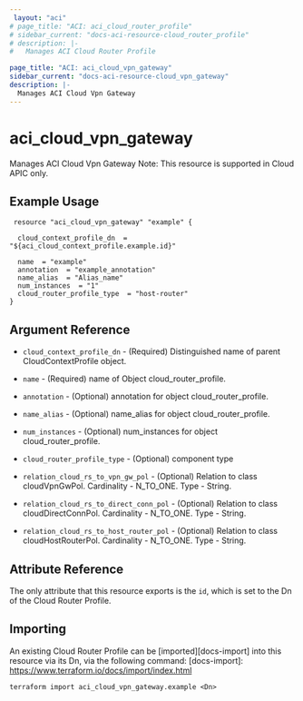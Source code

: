 ```yaml
---
 layout: "aci"
# page_title: "ACI: aci_cloud_router_profile"
# sidebar_current: "docs-aci-resource-cloud_router_profile"
# description: |-
#   Manages ACI Cloud Router Profile

page_title: "ACI: aci_cloud_vpn_gateway"
sidebar_current: "docs-aci-resource-cloud_vpn_gateway"
description: |-
  Manages ACI Cloud Vpn Gateway
---
```


<!-- # aci_cloud_router_profile #
Manages ACI Cloud Router Profile
Note: This resource is supported in Cloud APIC only.
## Example Usage ## -->

# aci_cloud_vpn_gateway #
Manages ACI Cloud Vpn Gateway
Note: This resource is supported in Cloud APIC only.
## Example Usage ## 

```hcl
 resource "aci_cloud_vpn_gateway" "example" {

  cloud_context_profile_dn  = "${aci_cloud_context_profile.example.id}"

  name  = "example"
  annotation  = "example_annotation"
  name_alias  = "Alias_name"
  num_instances  = "1"
  cloud_router_profile_type  = "host-router"
} 

```
## Argument Reference ##
* `cloud_context_profile_dn` - (Required) Distinguished name of parent CloudContextProfile object.
* `name` - (Required) name of Object cloud_router_profile.
* `annotation` - (Optional) annotation for object cloud_router_profile.
* `name_alias` - (Optional) name_alias for object cloud_router_profile.
* `num_instances` - (Optional) num_instances for object cloud_router_profile.
* `cloud_router_profile_type` - (Optional) component type

* `relation_cloud_rs_to_vpn_gw_pol` - (Optional) Relation to class cloudVpnGwPol. Cardinality - N_TO_ONE. Type - String.
                
* `relation_cloud_rs_to_direct_conn_pol` - (Optional) Relation to class cloudDirectConnPol. Cardinality - N_TO_ONE. Type - String.
                
* `relation_cloud_rs_to_host_router_pol` - (Optional) Relation to class cloudHostRouterPol. Cardinality - N_TO_ONE. Type - String.
                


## Attribute Reference

The only attribute that this resource exports is the `id`, which is set to the
Dn of the Cloud Router Profile.

## Importing ##

An existing Cloud Router Profile can be [imported][docs-import] into this resource via its Dn, via the following command:
[docs-import]: https://www.terraform.io/docs/import/index.html


```
terraform import aci_cloud_vpn_gateway.example <Dn>
```